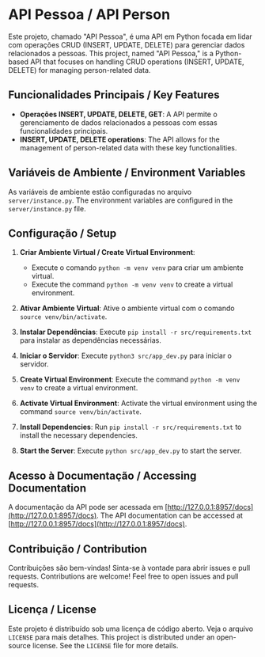 # API Pessoa / API Person

Este projeto, chamado "API Pessoa", é uma API em Python focada em lidar com operações CRUD (INSERT, UPDATE, DELETE) para gerenciar dados relacionados a pessoas.
This project, named "API Pessoa," is a Python-based API that focuses on handling CRUD operations (INSERT, UPDATE, DELETE) for managing person-related data.

## Funcionalidades Principais / Key Features

- **Operações INSERT, UPDATE, DELETE, GET**: A API permite o gerenciamento de dados relacionados a pessoas com essas funcionalidades principais.
- **INSERT, UPDATE, DELETE operations**: The API allows for the management of person-related data with these key functionalities.


## Variáveis de Ambiente / Environment Variables

As variáveis de ambiente estão configuradas no arquivo `server/instance.py`.
The environment variables are configured in the `server/instance.py` file.

## Configuração / Setup

1. **Criar Ambiente Virtual / Create Virtual Environment**:
   - Execute o comando `python -m venv venv` para criar um ambiente virtual.
   - Execute the command `python -m venv venv` to create a virtual environment.
3. **Ativar Ambiente Virtual**: Ative o ambiente virtual com o comando `source venv/bin/activate`.
4. **Instalar Dependências**: Execute `pip install -r src/requirements.txt` para instalar as dependências necessárias.
5. **Iniciar o Servidor**: Execute `python3 src/app_dev.py` para iniciar o servidor.

1. **Create Virtual Environment**: Execute the command `python -m venv venv` to create a virtual environment.
2. **Activate Virtual Environment**: Activate the virtual environment using the command `source venv/bin/activate`.
3. **Install Dependencies**: Run `pip install -r src/requirements.txt` to install the necessary dependencies.
4. **Start the Server**: Execute `python src/app_dev.py` to start the server.

## Acesso à Documentação / Accessing Documentation

A documentação da API pode ser acessada em [http://127.0.0.1:8957/docs](http://127.0.0.1:8957/docs).
The API documentation can be accessed at [http://127.0.0.1:8957/docs](http://127.0.0.1:8957/docs).

## Contribuição / Contribution

Contribuições são bem-vindas! Sinta-se à vontade para abrir issues e pull requests.
Contributions are welcome! Feel free to open issues and pull requests.

## Licença / License

Este projeto é distribuído sob uma licença de código aberto. Veja o arquivo `LICENSE` para mais detalhes.
This project is distributed under an open-source license. See the `LICENSE` file for more details.
